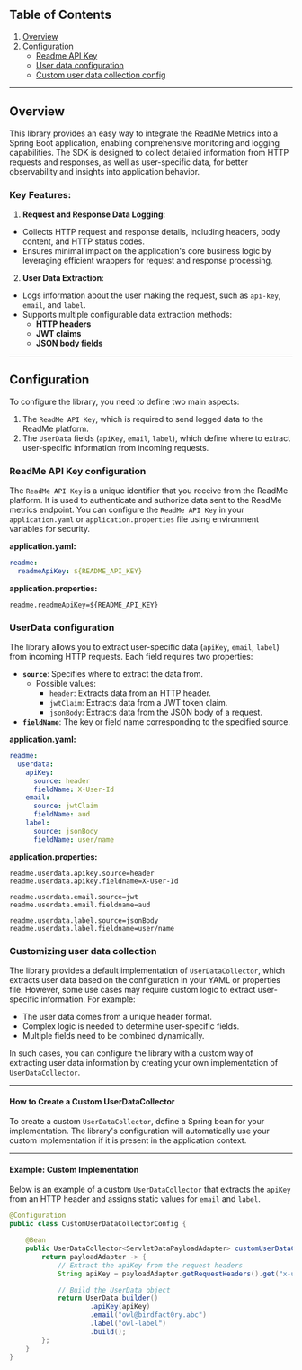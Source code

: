 ## Table of Contents
1. [Overview](#overview)
2. [Configuration](#configuration)
   - [Readme API Key](#readme-api-key)
   - [User data configuration ](#userdata-configuration)
   - [Custom user data collection config](#customizing-user-data-collection)

---

## Overview

This library provides an easy way to integrate the ReadMe Metrics into a Spring Boot application, 
enabling comprehensive monitoring and logging capabilities. 
The SDK is designed to collect detailed information from HTTP requests and responses, as well as user-specific data, 
for better observability and insights into application behavior.

### Key Features:
1. **Request and Response Data Logging**:
  - Collects HTTP request and response details, including headers, body content, and HTTP status codes.
  - Ensures minimal impact on the application's core business logic by leveraging efficient wrappers for request and response processing.

2. **User Data Extraction**:
  - Logs information about the user making the request, such as `api-key`, `email`, and `label`.
  - Supports multiple configurable data extraction methods:
    - **HTTP headers**
    - **JWT claims**
    - **JSON body fields**

---

## Configuration

To configure the library, you need to define two main aspects:
1. The `ReadMe API Key`, which is required to send logged data to the ReadMe platform.
2. The `UserData` fields (`apiKey`, `email`, `label`), which define where to extract user-specific information from incoming requests.

### ReadMe API Key configuration

The `ReadMe API Key` is a unique identifier that you receive from the ReadMe platform. It is used to authenticate and authorize data sent to the ReadMe metrics endpoint.
You can configure the `ReadMe API Key` in your `application.yaml` or `application.properties` file using environment variables for security.

**application.yaml:**
```yaml
readme:
  readmeApiKey: ${README_API_KEY}
```
**application.properties:**
```properties
readme.readmeApiKey=${README_API_KEY}
```

### UserData configuration

The library allows you to extract user-specific data (`apiKey`, `email`, `label`) from incoming HTTP requests. Each field requires two properties:
- **`source`**: Specifies where to extract the data from.
  - Possible values:
    - `header`: Extracts data from an HTTP header.
    - `jwtClaim`: Extracts data from a JWT token claim.
    - `jsonBody`: Extracts data from the JSON body of a request.
- **`fieldName`**: The key or field name corresponding to the specified source.


**application.yaml:**
```yaml
readme:
  userdata:
    apiKey:
      source: header
      fieldName: X-User-Id
    email:
      source: jwtClaim
      fieldName: aud
    label:
      source: jsonBody
      fieldName: user/name
```

**application.properties:**
```properties
readme.userdata.apikey.source=header
readme.userdata.apikey.fieldname=X-User-Id

readme.userdata.email.source=jwt
readme.userdata.email.fieldname=aud

readme.userdata.label.source=jsonBody
readme.userdata.label.fieldname=user/name
```

### Customizing user data collection

The library provides a default implementation of `UserDataCollector`, which extracts user data based on the configuration 
in your YAML or properties file. However, some use cases may require custom logic to extract user-specific information. 
For example:
- The user data comes from a unique header format.
- Complex logic is needed to determine user-specific fields.
- Multiple fields need to be combined dynamically.

In such cases, you can configure the library with a custom way of extracting user data information 
by creating your own implementation of `UserDataCollector`.

---

#### How to Create a Custom UserDataCollector

To create a custom `UserDataCollector`, define a Spring bean for your implementation. 
The library's configuration will automatically use your custom implementation if it is present in the application context.

---

#### Example: Custom Implementation

Below is an example of a custom `UserDataCollector` that extracts the `apiKey` from an HTTP header and assigns static 
values for `email` and `label`.

```java
@Configuration
public class CustomUserDataCollectorConfig {

    @Bean
    public UserDataCollector<ServletDataPayloadAdapter> customUserDataCollector() {
        return payloadAdapter -> {
            // Extract the apiKey from the request headers
            String apiKey = payloadAdapter.getRequestHeaders().get("x-user-name");

            // Build the UserData object
            return UserData.builder()
                    .apiKey(apiKey)
                    .email("owl@birdfact0ry.abc")
                    .label("owl-label")
                    .build();
        };
    }
}